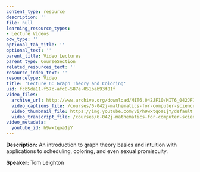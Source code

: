 ```yaml
---
content_type: resource
description: ''
file: null
learning_resource_types:
- Lecture Videos
ocw_type: ''
optional_tab_title: ''
optional_text: ''
parent_title: Video Lectures
parent_type: CourseSection
related_resources_text: ''
resource_index_text: ''
resourcetype: Video
title: 'Lecture 6: Graph Theory and Coloring'
uid: fcb5da11-f57c-afc8-587e-051bab93f81f
video_files:
  archive_url: http://www.archive.org/download/MIT6.042JF10/MIT6_042JF10_lec06_300k.mp4
  video_captions_file: /courses/6-042j-mathematics-for-computer-science-fall-2010/ebd05945c1b35a019089c5a683a66005_h9wxtqoa1jY.vtt
  video_thumbnail_file: https://img.youtube.com/vi/h9wxtqoa1jY/default.jpg
  video_transcript_file: /courses/6-042j-mathematics-for-computer-science-fall-2010/1ccaf180bcd244fddd32e60789fa922f_h9wxtqoa1jY.pdf
video_metadata:
  youtube_id: h9wxtqoa1jY
---
```


**Description:** An introduction to graph theory basics and intuition with applications to scheduling, coloring, and even sexual promiscuity.

**Speaker:** Tom Leighton